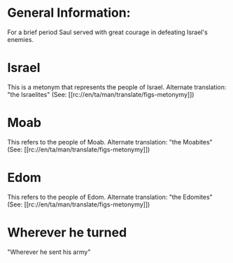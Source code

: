 # General Information:

For a brief period Saul served with great courage in defeating Israel's enemies.

# Israel

This is a metonym that represents the people of Israel. Alternate translation: "the Israelites" (See: [[rc://en/ta/man/translate/figs-metonymy]])

# Moab

This refers to the people of Moab. Alternate translation: "the Moabites" (See: [[rc://en/ta/man/translate/figs-metonymy]])

# Edom

This refers to the people of Edom. Alternate translation: "the Edomites" (See: [[rc://en/ta/man/translate/figs-metonymy]])

# Wherever he turned

"Wherever he sent his army"

